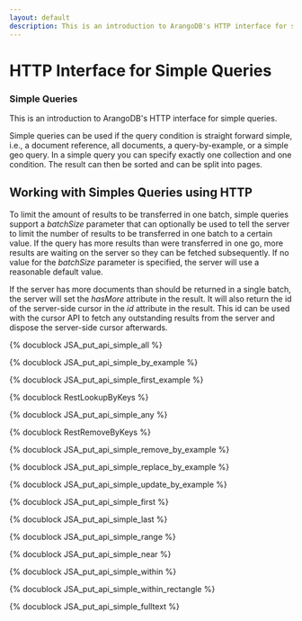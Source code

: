 ```yaml
---
layout: default
description: This is an introduction to ArangoDB's HTTP interface for simple queries
---
```

HTTP Interface for Simple Queries
=================================

### Simple Queries

This is an introduction to ArangoDB's HTTP interface for simple queries.

Simple queries can be used if the query condition is straight forward simple,
i.e., a document reference, all documents, a query-by-example, or a simple geo
query. In a simple query you can specify exactly one collection and one
condition. The result can then be sorted and can be split into pages.

Working with Simples Queries using HTTP
---------------------------------------

To limit the amount of results to be transferred in one batch, simple queries
support a *batchSize* parameter that can optionally be used to tell the server
to limit the number of results to be transferred in one batch to a certain
value. If the query has more results than were transferred in one go, more
results are waiting on the server so they can be fetched subsequently. If no
value for the *batchSize* parameter is specified, the server will use a
reasonable default value.

If the server has more documents than should be returned in a single batch, the
server will set the *hasMore* attribute in the result. It will also return the
id of the server-side cursor in the *id* attribute in the result.  This id can
be used with the cursor API to fetch any outstanding results from the server and
dispose the server-side cursor afterwards.

<!-- js/actions/api-simple.js -->
{% docublock JSA_put_api_simple_all %}

<!-- js/actions/api-simple.js -->
{% docublock JSA_put_api_simple_by_example %}

<!-- js/actions/api-simple.js -->
{% docublock JSA_put_api_simple_first_example %}

<!-- arangod/RestHandler/RestSimpleHandler.cpp -->
{% docublock RestLookupByKeys %}

<!-- js/actions/api-simple.js -->
{% docublock JSA_put_api_simple_any %}

<!-- arangod/RestHandler/RestSimpleHandler.cpp -->
{% docublock RestRemoveByKeys %}

<!-- js/actions/api-simple.js -->
{% docublock JSA_put_api_simple_remove_by_example %}

<!-- js/actions/api-simple.js -->
{% docublock JSA_put_api_simple_replace_by_example %}

<!-- js/actions/api-simple.js -->
{% docublock JSA_put_api_simple_update_by_example %}

<!-- js/actions/api-simple.js -->
{% docublock JSA_put_api_simple_first %}

<!-- js/actions/api-simple.js -->
{% docublock JSA_put_api_simple_last %}

<!-- js/actions/api-simple.js -->
{% docublock JSA_put_api_simple_range %}

<!-- js/actions/api-simple.js -->
{% docublock JSA_put_api_simple_near %}

<!-- js/actions/api-simple.js -->
{% docublock JSA_put_api_simple_within %}

<!-- js/actions/api-simple.js -->
{% docublock JSA_put_api_simple_within_rectangle %}

<!-- js/actions/api-simple.js -->
{% docublock JSA_put_api_simple_fulltext %}
